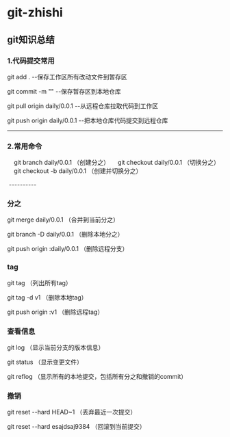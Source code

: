 # git-zhishi
## git知识总结
### 1.代码提交常用  

  git add .                                     --保存工作区所有改动文件到暂存区   

  git commit -m ""                              --保存暂存区到本地仓库    

  git pull origin daily/0.0.1                   --从远程仓库拉取代码到工作区   

  git push origin daily/0.0.1                   --把本地仓库代码提交到远程仓库     
     
  ----------   
### 2.常用命令    

     git branch daily/0.0.1 （创建分之）
     git checkout daily/0.0.1 （切换分之）
     git checkout -b daily/0.0.1 （创建并切换分之）
     
  ----------    
  
### 分之
git merge daily/0.0.1 （合并到当前分之）    

git branch -D daily/0.0.1 （删除本地分之）    

git push origin :daily/0.0.1 （删除远程分支）

### tag     
git tag （列出所有tag）    

git tag -d v1  （删除本地tag）    

git push origin :v1 （删除远程tag）   

### 查看信息   
git log （显示当前分支的版本信息）   

git status （显示变更文件）   

git reflog （显示所有的本地提交，包括所有分之和撤销的commit）

### 撤销    
git reset --hard HEAD~1 （丢弃最近一次提交）    

git reset --hard esajdsaj9384  （回滚到当前提交）
